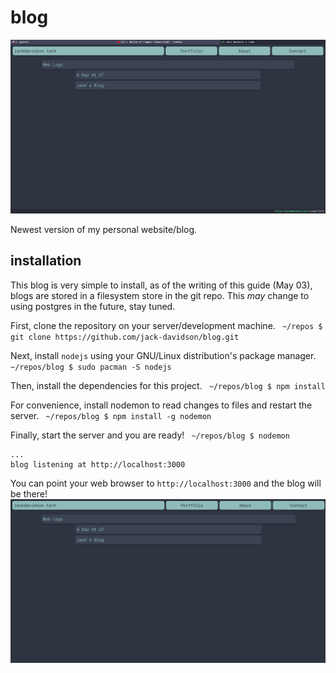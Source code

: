 # blog

![](logo.png)

Newest version of my personal website/blog.

## installation
This blog is very simple to install, as of the writing of this guide (May 03),
blogs are stored in a filesystem store in the git repo. This *may* change to
using postgres in the future, stay tuned.

First, clone the repository on your server/development machine.
` ~/repos $ git clone https://github.com/jack-davidson/blog.git`

Next, install `nodejs` using your GNU/Linux distribution's package manager.
` ~/repos/blog $ sudo pacman -S nodejs`

Then, install the dependencies for this project.
` ~/repos/blog $ npm install`

For convenience, install nodemon to read changes to files and restart the server.
` ~/repos/blog $ npm install -g nodemon`

Finally, start the server and you are ready!
` ~/repos/blog $ nodemon`
```
...
blog listening at http://localhost:3000
```

You can point your web browser to `http://localhost:3000` and the blog will be there!
![](blog.png)
